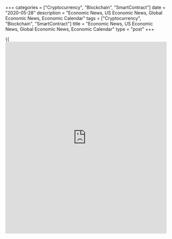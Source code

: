 +++
categories = ["Cryptocurrency", "Blockchain", "SmartContract"]
date = "2020-05-28"
description = "Economic News, US Economic News, Global Economic News, Economic Calendar"
tags = ["Cryptocurrency", "Blockchain", "SmartContract"]
title = "Economic News, US Economic News, Global Economic News, Economic Calendar"
type = "post"
+++

{{<iframe id="large-banner" src="https://www.bounty.group/#slide=8.0" width="100%" height="600" scrolling="no" style="border: 0px solid rgb(216, 221, 230); border-radius: 3px;">}}

![taiwan aug20 28may20][1]

Taiwan's economy is forecast to grow at the slowest pace in five years
in 2020 as coronavirus, or Covid-19, pandemic has weighed on
consumption, the Directorate General of Budget, Accounting & Statistics,
or DGBAS, said on Thursday. Gross domestic product is forecast to grow
1.67 percent this year, much slower than the 2.71 percent growth logged
in 2019. [Read more...][2]

Australia's private capital expenditure decreased less than expected in
the first quarter, data from the Australian Bureau of Statistics showed
Thursday. Total new capital expenditure fell 1.6 percent sequentially in
the first quarter, slower than the 2.6 percent decline in the fourth
quarter of 2019.... [Read more...][3]

The Bank of Korea will wrap up its monetary [policy](https://www.fintechee.com/policy/) meeting on Thursday
and then announce its decision on interest rates, highlighting a light
day for Asia-Pacific economic activity. The central bank is projected to
trim its benchmark lending rate by 25 basis points, from 0.75 percent to
0.50 percent. Australia... [Read more...][4]

[View All][5]

   1. cdn.rtt[news](https://www.letsplayfx.com/blog/forex-news-website/).com/articleimages/forextopstory/2020/may/taiwan-aug20_28may20.jpg (taiwan aug20 28may20)
   2. www.rtt[news](https://www.letsplayfx.com/blog/forex-news-website/).com/3099338/taiwan-gdp-to-grow-at-slowest-pace-in-5-years.aspx?type=aeco
   3. www.rtt[news](https://www.letsplayfx.com/blog/forex-news-website/).com/3099162/australia-capital-expenditure-falls-less-than-expected-in-q1.aspx?type=aeco
   4. www.rtt[news](https://www.letsplayfx.com/blog/forex-news-website/).com/3098791/korea-rate-decision-on-tap-for-thursday.aspx?type=aeco
   5. www.rtt[news](https://www.letsplayfx.com/blog/forex-news-website/).com/list/asian-economic-[news](https://www.letsplayfx.com/blog/forex-news-website/).aspx